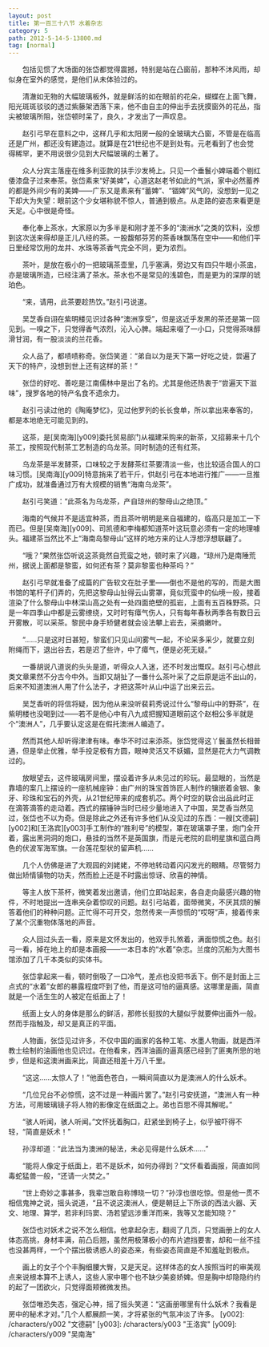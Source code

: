 ```yaml
---
layout: post
title: 第一百三十八节 水着杂志
category: 5
path: 2012-5-14-5-13800.md
tag: [normal]
---
```


　　包括见惯了大场面的张岱都觉得震撼，特别是站在凸窗前，那种不沐风雨，却似身在室外的感觉，是他们从未体验过的。

　　清澈如无物的大幅玻璃板外，就是鲜活的如在眼前的花朵，蝴蝶在上面飞舞，阳光斑斑驳驳的透过紫藤架洒落下来，他不由自主的伸出手去抚摸窗外的花丛，指尖被玻璃所阻，张岱顿时呆了，良久，才发出了一声叹息。

　　赵引弓早在意料之中，这样几乎和太阳房一般的全玻璃大凸窗，不管是在临高还是广州，都还没有建造过。就算是在21世纪也不是到处有。元老看到了也会觉得稀罕，更不用说很少见到大尺幅玻璃的土著了。

　　众人分宾主落座在维多利亚款的扶手沙发椅上。只见一个垂鬟小婢端着个剔红倭漆盘子过来奉茶。张岱素来“好美婢”，心道这赵老爷如此的气派，家中必然蓄养的都是外间少有的美婢——广东又是素来有“蓄婢”、“锢婢”风气的，没想到一见之下却大为失望：眼前这个少女堪称貌不惊人，普通到极点。从走路的姿态来看更是天足。心中很是奇怪。

　　奉化奉上茶水，大家原以为多半是和刚才差不多的“澳洲水”之类的饮料，没想到这次送来得却是正儿八经的茶。一股馥郁芬芳的茶香味飘荡在空中——和他们平日里经常饮用的龙井、水珠等茶香气完全不同，更为浓烈。

　　茶叶，是放在极小的一把玻璃茶壶里，几乎塞满，旁边又有四只牛眼小茶盅，亦是玻璃所造，已经注满了茶水。茶水也不是常见的浅碧色，而是更为的深厚的琥珀色。

　　“来，请用，此茶要趁热饮。”赵引弓说道。

　　吴芝香自诩在紫明楼见识过各种“澳洲享受”，但是这近乎发黑的茶还是第一回见到。一嗅之下，只觉得香气浓烈，沁入心脾。端起来啜了一小口，只觉得茶味醇滑甘润，有一股淡淡的兰花香。

　　众人品了，都啧啧称奇。张岱笑道：“弟自以为是天下第一好吃之徒，尝遍了天下的特产，没想到世上还有这样的茶！”

　　张岱的好吃、善吃是江南儒林中是出了名的。尤其是他还热衷于“尝遍天下滋味”，搜罗各地的特产名食不遗余力。

　　赵引弓读过他的《陶庵梦忆》，见过他罗列的长长食单，所以拿出来奉客的，都是本地绝无可能见到的。

　　这茶，是[吴南海][y009]委托贸易部门从福建采购来的新茶，又招募来十几个茶工，按照现代制茶工艺制造的乌龙茶。同时制造的还有红茶。

　　乌龙茶是半发酵茶，口味较之于发酵茶红茶要清淡一些，也比较适合国人的口味习惯。[吴南海][y009]特意捎来了若干斤，供赵引弓在本地进行推广——一旦推广成功，就准备通过万有大规模的销售“海南乌龙茶”。

　　赵引弓笑道：“此茶名为乌龙茶，产自琼州的黎母山之绝顶。”

　　海南的气候并不是适宜种茶，而且茶叶明明是来自福建的，临高只是加工一下而已。但是[吴南海][y009]、司凯德和李梅都知道茶叶这玩意必须有一定的地理噱头。福建茶当然比不上“海南岛黎母山”这样的地方来的让人浮想浮想联翩了。

　　“哦？”果然张岱听说这茶竟然自荒蛮之地，顿时来了兴趣，“琼州乃是南陲荒州，据说上面都是黎蛮，如何还有茶？莫非黎蛮也种茶吗？”

　　赵引弓早就准备了成篇的广告软文在肚子里——倒也不是他的写的，而是大图书馆的笔杆子们弄的，先把这黎母山扯得云山雾罩，竟似荒蛮中的仙境一般，接着渲染了什么黎母山中林深山高之处有一处四面绝壁的孤岩，上面有五百株野茶。只是一年四季山中都是云雾缭绕，又时时有瘴气伤人，只有每年春秋两季各有数日云开雾散，可以采茶。黎民中身手矫健者就会设法攀上岩去，采摘嫩叶。

　　“……只是这时日甚短，黎蛮们只见山间雾气一起，不论采多采少，就要立刻附绳而下，退出谷去，若是迟了些许，中了瘴气，便是必死无疑。”

　　一番胡说八道说的头头是道，听得众人入迷，还不时发出慨叹。赵引弓心想此类文章果然不分古今中外。当即又胡扯了一番什么茶叶采了之后原是运不出山的，后来不知道澳洲人用了什么法子，才把这茶叶从山中运了出来云云。

　　吴芝香听的将信将疑，因为他从来没听裴莉秀说过什么“黎母山中的野茶”，在紫明楼也没喝到过——若不是他心中有八九成把握知道眼前这个赵相公多半就是个“澳洲人”，几乎要认定这是在假托澳洲人编造了。

　　然而其他人却听得津津有味。奉华不时过来添茶。张岱觉得这丫鬟虽然长相普通，但是举止优雅，举手投足极有方圆，眼神灵活又不妖媚，显然是花大力气调教过的。

　　放眼望去，这件玻璃房间里，摆设着许多从未见过的珍玩。最显眼的，当然是靠墙的案几上摆设的一座机械座钟：由广州的珠宝首饰匠人制作的镶嵌着金银、象牙、珍珠和宝石的外壳，从21世纪带来的成套机芯。两个时空的联合出品此时正在滴答滴答的走动着。西式的摆锤钟当时已经少量地进入了中国，吴芝香当然见过，张岱也不以为奇。但是除此之外还有许多他们从没见过的东西：一艘[文德嗣][y002]和[王洛宾][y003]手工制作的“胜利号”的模型，罩在玻璃罩子里，炮门全开着，露出黑洞洞的炮口，悬挂的当然不是英国旗，而是元老院的启明星旗和蓝白两色的伏波军海军旗。一台莲花型状的留声机……

　　几个人仿佛是进了大观园的刘姥姥，不停地转动着闪闪发光的眼睛。尽管努力做出矫情镇物的功夫，然而脸上还是不时露出惊讶、欣喜的神情。

　　等主人放下茶杯，微笑着发出邀请，他们立即站起来，各自走向最感兴趣的物件，不时地提出一连串夹杂着惊叹的问题。赵引弓站着，面带微笑，不厌其烦的解答着他们的种种问题。正忙得不可开交，忽然传来一声惊慌的“哎呀”声，接着传来了某个沉重物体落地的声音。

　　众人回过头去一看，原来是文怀发出的，他双手扎煞着，满面惊慌之色。赵引弓一看，掉在地上的却是本画报——一本日本的“水着”杂志。兰度的沉船为大图书馆添加了几千本类似的实体书。

　　张岱拿起来一看，顿时倒吸了一口冷气，差点也没把书丢下。倒不是封面上三点式的“水着”女郎的暴露程度吓到了他，而是这可怕的逼真感。这哪里是画，简直就是一个活生生的人被定在纸面上了！

　　纸面上女人的身体是那么的鲜活，那修长挺拔的大腿似乎就要伸出画外一般。然而手指触及，却又是真正的平面。

　　人物画，张岱见过许多，不仅中国的画家的各种工笔、水墨人物画，就是西洋教士绘制的油画他也见识过。在他看来，西洋油画的逼真感已经到了匪夷所思的地步，但是和这澳洲画来比，简直还相差十万八千里。

　　“这这……太惊人了！”他面色苍白，一瞬间简直以为是澳洲人的什么妖术。

　　“几位兄台不必惊慌，这不过是一种画片罢了。”赵引弓安抚道，“澳洲人有一种方法，可用玻璃镜子将人物的影像定在纸面之上。弟也百思不得其解呢。”

　　“骇人听闻，骇人听闻。”文怀抚着胸口，赶紧坐到椅子上，似乎被吓得不轻，“简直是妖术！”

　　孙淳却道：“此法当为澳洲的秘法，未必见得是什么妖术……”

　　“能将人像定于纸面上，若不是妖术，如何办得到？”文怀看着画报，简直如同毒蛇猛兽一般，“还请一火焚之。”

　　“世上奇妙之事甚多，我辈岂敢自称博晓一切？”孙淳也很吃惊。但是他一贯不相信鬼神之说，摇头说道，“且不说这澳洲人，便是朝廷上下所谈的西法火器、天文、地理、算学，若非利玛窦、汤若望远涉重洋而来，我等又怎能知晓？”

　　张岱也对妖术之说不怎么相信。他拿起杂志，翻阅了几页，只觉画册上的女人体态高挑，身材丰满，前凸后翘，虽然用极薄极小的布片遮挡要害，却和一丝不挂也没甚两样，一个个摆出极诱惑人的姿态来，有些姿态简直是不知羞耻到极点。

　　画上的女子个个丰胸细腰大臀，又是天足。这样体态的女人按照当时的审美观点来说根本算不上诱人，这些人家中哪个也不缺少美妾娇婢。但是胸中却隐隐约约的起了一团欲火，只觉得面颊微微发热。

　　张岱唯恐失态，强定心神，摇了摇头笑道：“这画册哪里有什么妖术？我看是房中的秘术才对。”几个人都展颜一笑，才将紧张的气氛冲淡了许多。
[y002]: /characters/y002 "文德嗣"
[y003]: /characters/y003 "王洛宾"
[y009]: /characters/y009 "吴南海"
